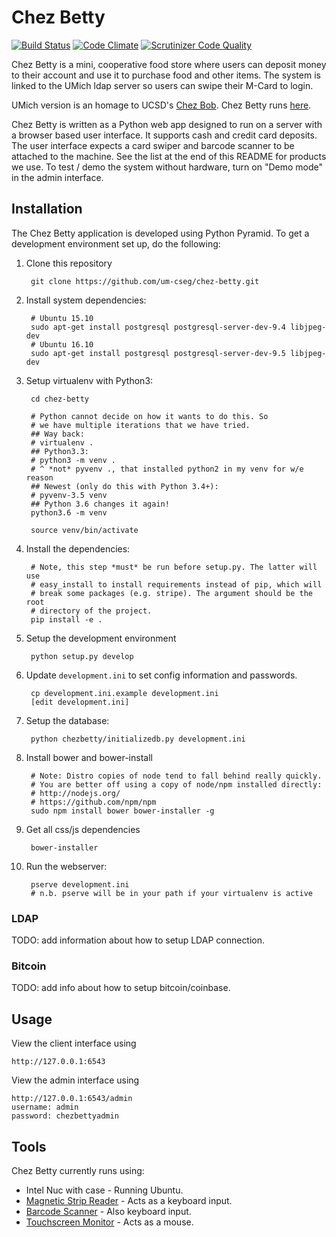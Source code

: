 Chez Betty
==========

[![Build Status](https://travis-ci.org/um-cseg/chez-betty.svg?branch=master)](https://travis-ci.org/um-cseg/chez-betty)
[![Code Climate](https://codeclimate.com/github/um-cseg/chez-betty/badges/gpa.svg)](https://codeclimate.com/github/um-cseg/chez-betty)
[![Scrutinizer Code Quality](https://scrutinizer-ci.com/g/um-cseg/chez-betty/badges/quality-score.png?b=master)](https://scrutinizer-ci.com/g/um-cseg/chez-betty/?branch=master)

Chez Betty is a mini, cooperative food store where users can deposit money to their account
and use it to purchase food and other items. The system is linked
to the UMich ldap server so users can swipe their M-Card to login.

UMich version is an homage to UCSD's [Chez Bob](http://chezbob.ucsd.edu/).
Chez Betty runs [here](http://chezbetty.eecs.umich.edu).

Chez Betty is written as a Python web app designed to run on a server with
a browser based user interface. It supports cash and credit card deposits. The
user interface expects a card swiper and barcode scanner to be attached to
the machine. See the list at the end of this README for products we use.
To test / demo the system without hardware, turn on "Demo mode" in the admin
interface.

Installation
------------

The Chez Betty application is developed using Python Pyramid. To get a
development environment set up, do the following:

1. Clone this repository

        git clone https://github.com/um-cseg/chez-betty.git

2. Install system dependencies:

        # Ubuntu 15.10
        sudo apt-get install postgresql postgresql-server-dev-9.4 libjpeg-dev
        # Ubuntu 16.10
        sudo apt-get install postgresql postgresql-server-dev-9.5 libjpeg-dev

1. Setup virtualenv with Python3:

        cd chez-betty

        # Python cannot decide on how it wants to do this. So
        # we have multiple iterations that we have tried.
        ## Way back:
        # virtualenv .
        ## Python3.3:
        # python3 -m venv .
        # ^ *not* pyvenv ., that installed python2 in my venv for w/e reason
        ## Newest (only do this with Python 3.4+):
        # pyvenv-3.5 venv
        ## Python 3.6 changes it again!
        python3.6 -m venv

        source venv/bin/activate

2. Install the dependencies:

        # Note, this step *must* be run before setup.py. The latter will use
        # easy_install to install requirements instead of pip, which will
        # break some packages (e.g. stripe). The argument should be the root
        # directory of the project.
        pip install -e .

2. Setup the development environment

        python setup.py develop

3. Update `development.ini` to set config information and passwords.

        cp development.ini.example development.ini
        [edit development.ini]

3. Setup the database:

        python chezbetty/initializedb.py development.ini

4. Install bower and bower-install

        # Note: Distro copies of node tend to fall behind really quickly.
        # You are better off using a copy of node/npm installed directly:
        # http://nodejs.org/
        # https://github.com/npm/npm
        sudo npm install bower bower-installer -g

5. Get all css/js dependencies

        bower-installer

4. Run the webserver:

        pserve development.ini
        # n.b. pserve will be in your path if your virtualenv is active


### LDAP

TODO: add information about how to setup LDAP connection.

### Bitcoin

TODO: add info about how to setup bitcoin/coinbase.

Usage
-----

View the client interface using

    http://127.0.0.1:6543

View the admin interface using

    http://127.0.0.1:6543/admin
    username: admin
    password: chezbettyadmin

Tools
-----

Chez Betty currently runs using:

- Intel Nuc with case - Running Ubuntu.
- [Magnetic Strip Reader](https://www.cdw.com/shop/products/MagTek-SureSwipe-Reader-USB-HID-Keyboard-Interface-magnetic-card-reader/1140626.aspx) - Acts as a keyboard input.
- [Barcode Scanner](https://www.cdw.com/shop/products/Motorola-LS2208-barcode-scanner-scanner-and-USB-cable-included/3021140.aspx) - Also keyboard input.
- [Touchscreen Monitor](http://www.amazon.com/ViewSonic-TD2220-22-Inch-LED-Lit-Display/dp/B009F1IKFC) - Acts as a mouse.
